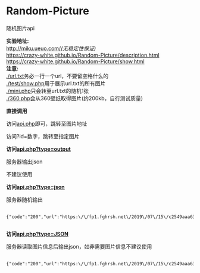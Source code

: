 # Random-Picture
随机图片api    

**实验地址:**  
<http://miku.ueuo.com/>*(无稳定性保证)*  
<https://crazy-white.github.io/Random-Picture/description.html>  
<https://crazy-white.github.io/Random-Picture/show.html>  
**注意:**  
[./url.txt](http://miku.ueuo.com/url.txt)务必一行一个url，不要留空格什么的  
[./test/show.php](http://miku.ueuo.com/test/show.php)用于展示url.txt的所有图片  
[./mini.php](http://miku.ueuo.com/test/mini.php)只会转至url.txt的随机1张  
[./360.php](http://miku.ueuo.com/test/360.php)会从360壁纸取得图片(约200kb，自行测试质量)  

  <section>
    <p class="h3"><strong>直接调用</strong></p>
    <p>访问<a href="http://miku.ueuo.com/api.php">api.php</a>即可，跳转至图片地址</p>
    <p>访问?id=数字，跳转至指定图片</p>
  </section>
  <section>
    <p class="h3"><strong>访问<a href="http://miku.ueuo.com/api.php?type=output">api.php?type=output</a></strong></p>
    <p>服务器输出json</p>
    <p>不建议使用</p>
  </section>
  <section>
    <p class="h3"><strong>访问<a href="http://miku.ueuo.com/api.php?type=json">api.php?type=json</a></strong></p>
    <p>服务器随机输出</p>
    <pre class="language-html">
    <code class="language-html">     
{&quot;code&quot;:&quot;200&quot;,&quot;url&quot;:&quot;https:\/\/fp1.fghrsh.net\/2019\/07\/15\/c2549aaa63db078834ead6a92fe63b61.jpg&quot;}
    </code>
</pre>
  </section>
  <section>
    <p class="h3"><strong>访问<a href="http://miku.ueuo.com/api.php?type=JSON">api.php?type=JSON</a></strong></p>
    <p>服务器读取图片信息后输出json，如非需要图片信息不建议使用</p>
    <pre class="language-html">
    <code class="language-html">     
{&quot;code&quot;:&quot;200&quot;,&quot;url&quot;:&quot;https:\/\/fp1.fghrsh.net\/2019\/07\/15\/c2549aaa63db078834ead6a92fe63b61.jpg&quot;,&quot;width&quot;:&quot;1920&quot;,&quot;height&quot;:&quot;1080&quot;,&quot;mime&quot;:&quot;image\/jpeg&quot;,&quot;size&quot;:&quot;821735&quot;}
    </code>
</pre>
  </section>
